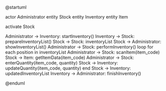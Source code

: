@startuml

actor Administrator
entity Stock
entity Inventory
entity Item

activate Stock

Administrator -> Inventory: startInventory()
Inventory -> Stock: prepareInventoryList()
Stock -> Stock: inventoryList
Stock -> Administrator: showInventoryList()
Administrator -> Stock: performInventory()
loop for each position in inventoryList
    Administrator -> Stock: scanItem(item_code)
    Stock -> Item: getItemData(item_code)
    Administrator -> Stock: enterQuantity(item_code, quantity)
    Stock -> Inventory: updateQuantity(item_code, quantity)
end
Stock -> Inventory: updatedInventoryList
Inventory -> Administrator: finishInventory()

@enduml
